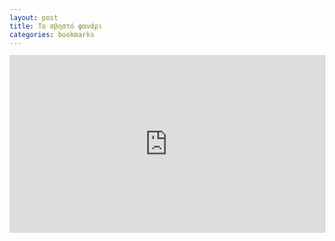 ```yaml
---
layout: post
title: Το σβηστό φανάρι
categories: bookmarks
---
```


<div class="youtube-embed-container">
    <iframe width="560" height="315" src="https://www.youtube.com/embed/_PGMS6BQz5Y" title="YouTube video player" frameborder="0" allow="accelerometer; autoplay; clipboard-write; encrypted-media; gyroscope; picture-in-picture" allowfullscreen></iframe>
</div>
